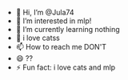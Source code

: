 - 👋 Hi, I’m @Jula74
- 👀 I’m interested in mlp!
- 🌱 I’m currently learning nothing
- 💞️ i love catss
- 📫 How to reach me  DON'T
- 😄 ??
- ⚡ Fun fact: i love cats and mlp

<!---
Jula74/Jula74 is a ✨ special ✨ repository because its `README.md` (this file) appears on your GitHub profile.
You can click the Preview link to take a look at your changes.
--->
